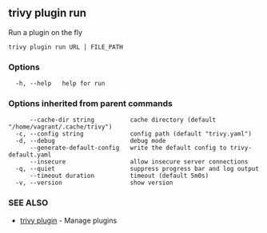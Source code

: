 ## trivy plugin run

Run a plugin on the fly

```
trivy plugin run URL | FILE_PATH
```

### Options

```
  -h, --help   help for run
```

### Options inherited from parent commands

```
      --cache-dir string          cache directory (default "/home/vagrant/.cache/trivy")
  -c, --config string             config path (default "trivy.yaml")
  -d, --debug                     debug mode
      --generate-default-config   write the default config to trivy-default.yaml
      --insecure                  allow insecure server connections
  -q, --quiet                     suppress progress bar and log output
      --timeout duration          timeout (default 5m0s)
  -v, --version                   show version
```

### SEE ALSO

* [trivy plugin](trivy_plugin.md)	 - Manage plugins


